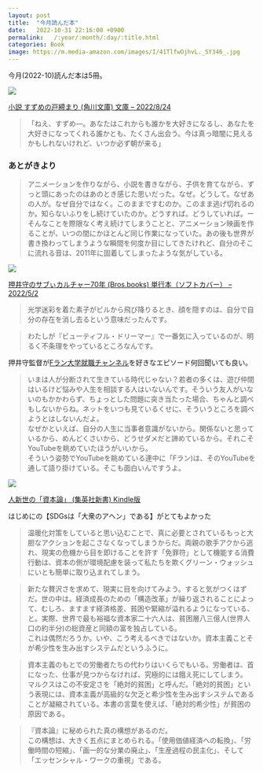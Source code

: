 ```yaml
---
layout: post
title:  "今月読んだ本"
date:   2022-10-31 22:16:00 +0900
permalink:   /:year/:month/:day/:title.html
categories: Book
image: https://m.media-amazon.com/images/I/41TlfwOjhvL._SY346_.jpg
---
```

今月(2022-10)読んだ本は5冊。<br>



<p><a href="https://www.amazon.co.jp/dp/4041126797?&linkCode=li2&tag=peipeipe-22&linkId=75e772b71238e3c3ddf21f96f35d1730&language=ja_JP&ref_=as_li_ss_il" target="_blank" rel="nofollow"><img border="0" src="//ws-fe.amazon-adsystem.com/widgets/q?_encoding=UTF8&ASIN=4041126797&Format= _SL250_&ID=AsinImage&MarketPlace=JP&ServiceVersion=20070822&WS=1&tag=peipeipe-22&language=ja_JP" ></a><img src="https://ir-jp.amazon-adsystem.com/e/ir?t=peipeipe-22&language=ja_JP&l=li2&o=9&a=4041126797" width="1" height="1" border="0" alt="" style="border:none !important; margin:0px !important;" /></p> <p><a href="https://www.amazon.co.jp/dp/4041126797?&linkCode=li2&tag=peipeipe-22&linkId=75e772b71238e3c3ddf21f96f35d1730&language=ja_JP&ref_=as_li_ss_il" target="_blank" rel="nofollow">小説 すずめの戸締まり (角川文庫) 文庫 – 2022/8/24</a></p>



<blockquote>
「ねえ、すずめ―。あなたはこれからも誰かを大好きになるし、あなたを大好きになってくれる誰かとも、たくさん出会う。今は真っ暗闇に見えるかもしれないけれど、いつか必ず朝が来る」
</blockquote>


### あとがきより
<blockquote>
アニメーションを作りながら、小説を書きながら、子供を育てながら、ずっと頭にあったのはあのとき感じた思いだった。なぜ。どうして。なぜあの人が。なぜ自分ではなく。このままですむのか。このまま逃げ切れるのか。知らないふりをし続けていたのか。どうすれば。どうしていれば。ーそんなことを際限なく考え続けてしまうことと、アニメーション映画を作ることが、いつの間にかほとんど同じ作業になっていた。あの後も世界が書き換わってしまうような瞬間を何度か目にしてきたけれど、自分のそこに流れる音は、2011年に固着してしまったような気がしている。
</blockquote>



<p><a href="https://www.amazon.co.jp/dp/406527947X?&linkCode=li2&tag=peipeipe-22&linkId=99ff502a2eb7d7f0c68092b94b6b1e21&language=ja_JP&ref_=as_li_ss_il" target="_blank" rel="nofollow"><img border="0" src="//ws-fe.amazon-adsystem.com/widgets/q?_encoding=UTF8&ASIN=406527947X&Format= _SL250_&ID=AsinImage&MarketPlace=JP&ServiceVersion=20070822&WS=1&tag=peipeipe-22&language=ja_JP" ></a><img src="https://ir-jp.amazon-adsystem.com/e/ir?t=peipeipe-22&language=ja_JP&l=li2&o=9&a=406527947X" width="1" height="1" border="0" alt="" style="border:none !important; margin:0px !important;" /></p> <p><a href="https://www.amazon.co.jp/dp/406527947X?&linkCode=li2&tag=peipeipe-22&linkId=99ff502a2eb7d7f0c68092b94b6b1e21&language=ja_JP&ref_=as_li_ss_il" target="_blank" rel="nofollow">押井守のサブぃカルチャー70年 (Bros.books) 単行本（ソフトカバー） – 2022/5/2</a></p>


<blockquote>
光学迷彩を着た素子がビルから飛び降りるとき、顔を隠すのは、自分で自分の存在を消し去るという意味だったんです。
</blockquote>


<blockquote>
わたしが『ビューティフル・ドリーマー』で一番気に入っているのが、明るく不条理をやっているところなんです。
</blockquote>


押井守監督が[Fラン大学就職チャンネル](https://www.youtube.com/channel/UCqRV_ZIQhVKfxG1_WkNiRbg)を好きなエピソード何回聞いても良い。<br/>
<blockquote>
いまは人が分断されて生きている時代じゃない？若者の多くは、遊び仲間はいるけど悩みや人生を相談する人はいないんです。そういう友人がいないのもかかわらず、ちょっとした問題に突き当たった場合、ちゃんと調べもしないからね。ネットをいつも見ているくせに、そういうところを調べようとはしないんだよ。<br/>
なぜかといえば、自分の人生に当事者意識がないから。関係ないと思っているから、めんどくさいから、どうせダメだと諦めているから。それこそYouTubeを眺めていたほうがいいから。<br/>
そういう姿勢でYouTubeを眺めている連中に「Fラン)は、そのYouTubeを通して語り掛けている。そこも面白いんですうよ。
</blockquote>




<p><a href="https://www.amazon.co.jp/dp/B08L2XMQKX?&linkCode=li2&tag=peipeipe-22&linkId=8d8476b3efc6071860c79a59ce3d41ab&language=ja_JP&ref_=as_li_ss_il" target="_blank" rel="nofollow"><img border="0" src="//ws-fe.amazon-adsystem.com/widgets/q?_encoding=UTF8&ASIN=B08L2XMQKX&Format= _SL250_&ID=AsinImage&MarketPlace=JP&ServiceVersion=20070822&WS=1&tag=peipeipe-22&language=ja_JP" ></a><img src="https://ir-jp.amazon-adsystem.com/e/ir?t=peipeipe-22&language=ja_JP&l=li2&o=9&a=B08L2XMQKX" width="1" height="1" border="0" alt="" style="border:none !important; margin:0px !important;" /></p> <p><a href="https://www.amazon.co.jp/dp/B08L2XMQKX?&linkCode=li2&tag=peipeipe-22&linkId=8d8476b3efc6071860c79a59ce3d41ab&language=ja_JP&ref_=as_li_ss_il" target="_blank" rel="nofollow">人新世の「資本論」 (集英社新書) Kindle版</a></p>

はじめにの【SDGsは「大衆のアヘン」である】がとてもよかった
<blockquote>
温暖化対策をしていると思い込むことで、真に必要とされているもっと大胆なアクションを起こさなくなってしまうからだ。両親の歌手アクから逃れ、現実の危機から目を即けることを許す「免罪符」として機能する消費行動は、資本の側が環境配慮を装って私たちを欺くグリーン・ウォッシュにいとも簡単に取り込まれてしまう。
</blockquote>


<blockquote>
新たな贅沢さを求めて、現実に目を向けてみよう。すると気がつくはずだ。世の中は。経済成長のための「構造改革」が繰り返されることによって、むしろ、ますます経済格差、貧困や緊縮が溢れるようになっている、と。実際、世界で最も裕福な資本家二十六人は、貧困層八三億人(世界人口の約半分)の総資産と同額の富を独占している。<br/>
これは偶然だろうか。いや、こう考えるべきではないか。資本主義ことそが希少性を生み出すシステムだというふうに。
</blockquote>


<blockquote>
資本主義のもとでの労働者たちの代わりはいくらでもいる。労働者は、首になった、仕事が見つからなければ、究極的には餓え死にしてしまう。<br/>
マルクスはこの不安定さを「絶対的貧困」と呼んだ。「絶対的貧困」という表現には、資本主義が高級的な欠乏と希少性を生み出すシステムであることが凝縮されている。本書の言葉を使えば、「絶対的希少性」が貧困の原因である。
</blockquote>


<blockquote>
『資本論』に秘められた真の構想があるのだ。<br/>
この構想は、大きく五点にまとめられる。「使用価値経済への転換」、「労働時間の短縮」、「画一的な分業の廃止」、「生産過程の民主化」、そして「エッセンシャル・ワークの重視」である。
</blockquote>
